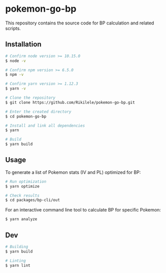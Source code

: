 # pokemon-go-bp

This repository contains the source code for BP calculation and related scripts.

## Installation

```sh
# Confirm node version >= 10.15.0
$ node -v

# Confirm npm version >= 6.5.0
$ npm -v

# Confirm yarn version >= 1.12.3
$ yarn -v

# Clone the repository
$ git clone https://github.com/Rikilele/pokemon-go-bp.git

# Enter the created directory
$ cd pokemon-go-bp

# Install and link all dependencies
$ yarn

# Build
$ yarn build
```

## Usage

To generate a list of Pokemon stats (IV and PL) optimized for BP:

```sh
# Run optimization
$ yarn optimize

# Check results
$ cd packages/bp-cli/out

```

For an interactive command line tool to calculate BP for specific Pokemon:

```sh
$ yarn analyze
```
## Dev

```sh
# Building
$ yarn build

# Linting
$ yarn lint
```
